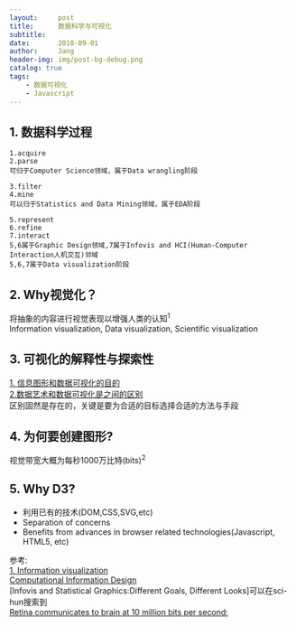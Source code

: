 ```yaml
---
layout:     post
title:      数据科学与可视化
subtitle:   
date:       2018-09-01
author:     Jang
header-img: img/post-bg-debug.png
catalog: true
tags:
    - 数据可视化
    - Javascript
---
```


## 1. 数据科学过程<br>
```
1.acquire
2.parse
可归于Computer Science领域，属于Data wrangling阶段

3.filter
4.mine
可以归于Statistics and Data Mining领域，属于EDA阶段

5.represent
6.refine
7.interact
5,6属于Graphic Design领域,7属于Infovis and HCI(Human-Computer Interaction人机交互)邻域
5,6,7属于Data visualization阶段
```

## 2. Why视觉化？<br>
将抽象的内容进行视觉表现以增强人类的认知<sup>1</sup><br>
Information visualization, Data visualization, Scientific visualization

## 3. 可视化的解释性与探索性<br>
[1. 信息图形和数据可视化的目的](http://www.thefunctionalart.com/2014/03/infographics-to-reveal-visualizations.html)<br>
[2.数据艺术和数据可视化是之间的区别](http://www.perceptualedge.com/blog/?p=1245)<br>
区别固然是存在的，关键是要为合适的目标选择合适的方法与手段

## 4. 为何要创建图形?<br>
视觉带宽大概为每秒1000万比特(bits)<sup>2</sup><br>

## 5. Why D3?<br>
+ 利用已有的技术(DOM,CSS,SVG,etc)
+ Separation of concerns
+ Benefits from advances in browser related technologies(Javascript, HTML5, etc)


参考:<br>
[1. Information visualization](https://en.wikipedia.org/wiki/Information_visualization)<br>
[Computational Information Design](http://benfry.com/phd/dissertation/)<br>
[Infovis and Statistical Graphics:Different Goals, Different Looks]可以在sci-hun搜索到<br>
[Retina communicates to brain at 10 million bits per second:](https://www.edwardtufte.com/bboard/q-and-a-fetch-msg?msg_id=0002NC)
